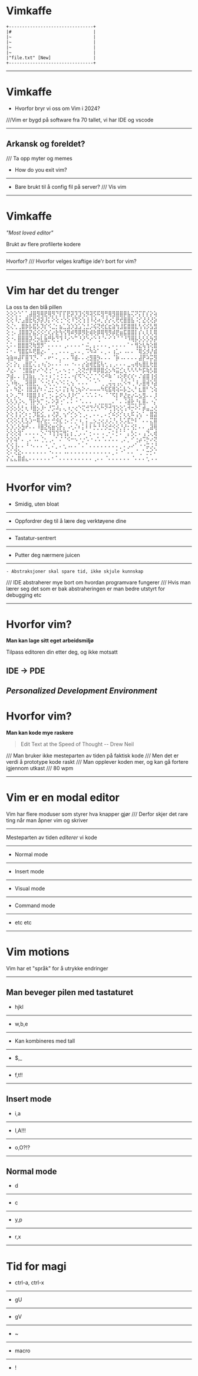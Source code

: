 # Vimkaffe

	+--------------------------------+
	|#                               |
	|~                               |
	|~                               |
	|~                               |
	|~                               |
	|"file.txt" [New]                |
	+--------------------------------+

---

# Vimkaffe

- Hvorfor bryr vi oss om Vim i 2024?

///Vim er bygd på software fra 70 tallet, vi har IDE og vscode

***

## Arkansk og foreldet?

/// Ta opp myter og memes

- How do you exit vim?

***
- Bare brukt til å config fil på server?
/// Vis vim

---

# Vimkaffe

*"Most loved editor"*

Brukt av flere profilerte kodere

***

Hvorfor?
/// Hvorfor velges kraftige ide'r bort for vim?

---

# Vim har det du trenger

La oss ta den blå pillen
⢕⢕⢕⢑⠁⢁⣼⣿⣻⢿⣟⢿⡻⡙⡏⡏⣟⡽⡹⣹⢪⡻⢽⡫⠯⣻⢛⢿⣻⣿⣿⡿⣧⢍⠝⡍⡏⡎⡕⢵
⢕⢕⠸⡐⣠⣿⣗⢯⡺⡽⡸⡅⠕⢕⢐⠑⢕⠸⢙⢕⢱⢸⠸⢜⠴⡈⡜⡔⢅⢟⢞⣿⣿⣧⠨⡊⣜⢜⢜⡵
⢕⢌⢂⢀⣿⡷⡧⣯⡣⡹⡎⠪⣈⡂⣦⣁⣱⡱⣱⣡⢑⣘⡨⢮⢝⢞⣎⣖⣵⢳⣸⣯⣿⣿⣇⢣⢪⡪⣣⣻
⢕⢐⠄⣸⣿⣿⡝⣮⡪⡪⣊⢎⡔⣗⢳⢪⢻⠾⡻⡿⡻⣗⢾⢗⡿⢿⢻⡻⡾⣟⣶⣯⣿⣿⡇⡎⢆⢇⢇⢿
⢕⠐⠄⣿⣿⣿⡽⢜⡲⣇⣷⡛⢗⢙⠹⠘⠔⠑⠉⠘⠜⠑⠔⠑⢘⠈⠂⠊⠘⠈⠈⠘⠹⢿⡧⡣⡣⡣⡳⡽
⢅⠅⠄⣿⣿⣿⢝⢷⣻⡻⠁⠄⠄⠄⠄⢀⠄⠄⠄⠄⠂⠬⡀⡄⠄⠄⠄⡀⠄⠄⠄⠄⠁⠂⢻⣕⢧⢳⢕⣿
⠅⠂⠄⢻⣿⣯⠧⢟⣿⣔⠄⠁⡀⡀⠄⠄⠄⣀⠄⠄⡀⠩⠳⠵⠁⠄⡀⠄⢰⣁⠄⠠⠄⠄⠈⢿⣪⡺⡜⣾
⢵⣷⠶⣼⠏⣿⠹⡙⠄⠁⠄⠖⠂⠄⡀⠄⠄⠹⣾⠄⠄⢔⣻⣿⡳⠄⠄⠄⠈⡷⠠⠄⠄⠄⠄⣼⡟⠵⡭⣻
⡪⡂⡕⡄⢠⣿⣏⢌⢠⠰⡌⡢⠄⠄⠅⠠⠄⠐⠄⠄⡔⣵⢾⣟⣯⢧⢂⢠⢀⠄⠄⠄⣀⢤⢾⢦⣿⣇⢗⣿
⠜⣔⠄⠈⢘⣿⣯⡖⠔⠑⢜⢐⠁⢂⠄⠢⢐⠐⢀⢕⢝⡚⡟⠿⡿⣿⣪⡢⠳⣭⣊⢆⠣⠣⠣⠓⡯⢷⡣⣿
⠝⣾⠄⠄⢸⣹⣷⣆⢀⢑⢐⠰⢈⢐⠨⠨⠠⠐⡎⠫⠑⢌⠌⡈⡈⠪⠚⠷⠈⠰⢕⢟⢎⢎⠂⠌⣾⣿⢸⣺
⢅⠱⢷⢄⡀⢽⣿⣟⡀⠑⡐⢅⢃⠢⠑⠅⢅⢢⠈⠄⠄⠄⠁⠐⠈⢀⢀⢬⢤⢠⢌⠪⠲⢈⠸⡠⣿⢾⠱⣽
⡅⠄⠳⣝⠄⢸⣿⣻⡜⠆⠌⣐⡂⢅⠅⡍⡆⢧⢑⢦⠕⠔⠤⠤⠤⠳⢯⣯⢿⢵⠥⡧⣑⢄⠃⣆⣿⠃⢑⢵
⢆⠕⡠⡉⠃⠸⣿⣿⡸⠰⢁⢐⠄⡥⡪⠢⡸⡸⢊⠁⠄⠡⠡⠨⠐⠄⠈⠈⠫⡇⠟⣜⣖⡔⠥⣢⣻⠄⠄⡸
⡣⡣⡱⡨⠢⡀⢹⡗⡳⡉⢐⠄⠕⡽⢐⠁⠄⠅⠐⠈⠄⠄⠄⢀⢀⣀⣀⣀⠄⠁⠄⠨⣾⣗⡘⣆⣿⠄⠐⡌
⡪⡪⡢⡣⡃⢆⠸⣿⡢⡸⠂⡘⡩⠼⡄⢄⠰⡐⢔⠑⢍⢚⢙⢊⠣⠓⠝⢚⢹⢕⢕⢡⠺⡒⠕⠅⡾⣤⣐⢜
⡕⢕⢸⢨⢊⠆⡂⡹⣯⣪⡀⡄⢜⡽⡀⢢⠊⡊⡢⢑⢀⠄⡀⠄⠄⡀⠄⡊⠮⡪⡊⢆⢆⠯⢨⢢⠁⠄⣿⣽
⢎⢕⢕⢅⢇⣣⡱⠒⢿⡜⣖⡂⢚⡺⣎⢐⠄⡊⡐⠰⡀⡅⣀⡢⣐⢔⡰⡨⡘⡄⡣⡡⣏⡓⠇⠁⠄⠄⣍⣿
⡣⡱⡡⡣⣳⠞⠄⠄⠸⣿⣝⢮⣶⢪⡗⡄⠠⢂⠌⠆⡅⠇⠇⡓⡘⡘⡪⣚⠪⡪⡘⡜⡂⢪⡃⠄⠄⢀⣽⢿
⡕⢕⢕⢽⠁⠄⠄⠄⠄⡑⠌⠹⢹⢹⢭⢻⡅⡆⡈⡠⠠⠁⡂⠄⠄⠠⢀⠂⠅⡃⠅⠁⡄⡣⡂⠄⢠⢙⢄⢾
⡕⡕⢵⠃⠄⢀⠄⠡⠄⢈⢂⢀⠄⠁⠌⠈⠪⠒⠢⠐⡐⠡⠐⠠⠡⠈⠄⠌⠄⠄⢀⠌⡀⠊⢐⡴⠩⡓⠔⢝
⢎⢪⢸⠄⠄⠘⠐⠄⠄⠄⠐⡀⠌⡀⠄⢂⠠⠄⠄⠁⠄⠁⠄⠄⠄⠄⠄⠄⠄⠄⡀⠄⡠⠔⠁⠐⠐⡭⡨⡘
⢕⠅⢝⣕⠄⠄⠄⠄⠄⠄⠄⠐⠄⠄⠄⠠⠄⠄⠄⠄⠄⠄⠄⠄⠄⠄⠄⠄⡀⠅⠐⠁⠄⠄⠈⢀⠁⡒⡊⠌
⡕⣌⣄⣿⣾⣄⠄⠄⠄⠄⠄⠄⠂⠁⠄⠄⠄⠄⠄⠄⠄⠄⠄⢀⠄⠄⠈⠄⠄⠄⠄⠄⠄⠈⠄⠄⠄⢂⠠⠠

---

# Hvorfor vim?

- Smidig, uten bloat
***
- Oppfordrer deg til å lære deg verktøyene dine
***
- Tastatur-sentrert
***
- Putter deg nærmere juicen
***
    - Abstraksjoner skal spare tid, ikke skjule kunnskap
/// IDE abstraherer mye bort om hvordan programvare fungerer
/// Hvis man lærer seg det som er bak abstraheringen er man bedre utstyrt for debugging etc

---

# Hvorfor vim?

**Man kan lage sitt eget arbeidsmiljø**

Tilpass editoren din etter deg, og ikke motsatt

## IDE -> PDE

*Personalized Development Environment*
---
 
# Hvorfor vim?

**Man kan kode mye raskere**

> Edit Text at the Speed of Thought 
> -- Drew Neil

/// Man bruker ikke mesteparten av tiden på faktisk kode
/// Men det er verdi å prototype kode raskt
/// Man opplever koden mer, og kan gå fortere igjennom utkast
/// 80 wpm


---

# Vim er en modal editor

Vim har flere moduser som styrer hva knapper gjør
/// Derfor skjer det rare ting når man åpner vim og skriver

--- 
Mesteparten av tiden *editerer* vi kode

***

- Normal mode
***
- Insert mode
***
- Visual mode
***
- Command mode
***
- etc etc

---

# Vim motions

Vim har et "språk" for å utrykke endringer

***

## Man beveger pilen med tastaturet

- hjkl
***
- w,b,e
***
- Kan kombineres med tall
***
- $,_
***
- f,t!!
***

## Insert mode

- i,a
***
- I,A!!!
***
- o,O?!?
***

## Normal mode

- d
***
- c
***
- y,p 
***
- r,x

---

# Tid for magi

- ctrl-a, ctrl-x
***
- gU
***
- gV
***
- ~
***
- macro
***
- !

